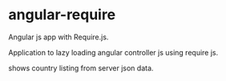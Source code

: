 # angular-require
Angular js app with Require.js.

Application to  lazy loading angular controller js using require js.

shows country listing from server json data.
